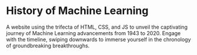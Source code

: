 # History of Machine Learning
A website using the trifecta of HTML, CSS, and JS to unveil the captivating journey of Machine Learning advancements from 1943 to 2020. Engage with the timeline, swiping downwards to immerse yourself in the chronology of groundbreaking breakthroughs.
